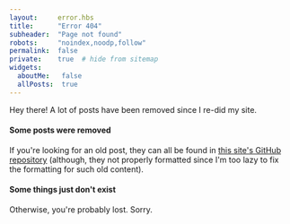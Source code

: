```yaml
---
layout:     error.hbs
title:      "Error 404"
subheader:  "Page not found"
robots:     "noindex,noodp,follow"
permalink:  false
private:    true  # hide from sitemap
widgets:
  aboutMe:   false
  allPosts:  true
---
```


Hey there! A lot of posts have been removed since I re-did my site.

#### Some posts were removed

If you're looking for an old post, they can all be found in [this site's GitHub
repository](https://github.com/davidosomething/16.davidosomething.com/tree/dev/md/_archive)
(although, they not properly formatted since I'm too lazy to fix the
formatting for such old content).

#### Some things just don't exist

Otherwise, you're probably lost. Sorry.

